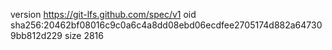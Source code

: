 version https://git-lfs.github.com/spec/v1
oid sha256:20462bf08016c9c0a6c4a8dd08ebd06ecdfee2705174d882a647309bb812d229
size 2816
